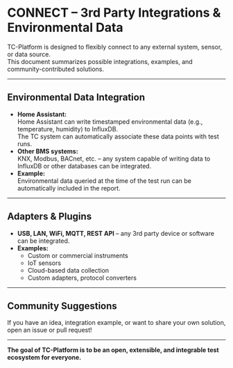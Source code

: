# CONNECT – 3rd Party Integrations & Environmental Data

TC-Platform is designed to flexibly connect to any external system, sensor, or data source.  
This document summarizes possible integrations, examples, and community-contributed solutions.

---

## Environmental Data Integration

- **Home Assistant:**  
  Home Assistant can write timestamped environmental data (e.g., temperature, humidity) to InfluxDB.  
  The TC system can automatically associate these data points with test runs.
- **Other BMS systems:**  
  KNX, Modbus, BACnet, etc. – any system capable of writing data to InfluxDB or other databases can be integrated.
- **Example:**  
  Environmental data queried at the time of the test run can be automatically included in the report.

---

## Adapters & Plugins

- **USB, LAN, WiFi, MQTT, REST API** – any 3rd party device or software can be integrated.
- **Examples:**  
  - Custom or commercial instruments  
  - IoT sensors  
  - Cloud-based data collection  
  - Custom adapters, protocol converters

---

## Community Suggestions

If you have an idea, integration example, or want to share your own solution, open an issue or pull request!

---

**The goal of TC-Platform is to be an open, extensible, and integrable test ecosystem for everyone.**
